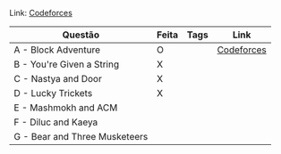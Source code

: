 Link: [Codeforces](https://codeforces.com/group/nituVTsHQX/contest/359097)

| Questão | Feita | Tags | Link |
| ------- | ----- | ---- | ---- |
| A - Block Adventure | O |  | [Codeforces](https://codeforces.com/contest/1200/problem/B) |
| B - You're Given a String | X |  |  |
| C - Nastya and Door | X |  |  |
| D - Lucky Trickets | X |  |  |
| E - Mashmokh and ACM |  |  |  |
| F - Diluc and Kaeya |  |  |  |
| G - Bear and Three Musketeers |  |  |  |